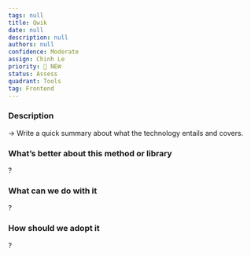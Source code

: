 ```yaml
---
tags: null
title: Qwik
date: null
description: null
authors: null
confidence: Moderate
assign: Chinh Le
priority: 🌟 NEW
status: Assess
quadrant: Tools
tag: Frontend
---
```


<!-- table_of_contents 72f71899-bb04-436e-9d01-75fa1207c8a3 -->

### Description

→ Write a quick summary about what the technology entails and covers.

### What’s better about this method or library

?

### What can we do with it

?

### How should we adopt it

?

<!-- child_database be014771-283a-4f2f-9adf-460cd4327d75 -->
